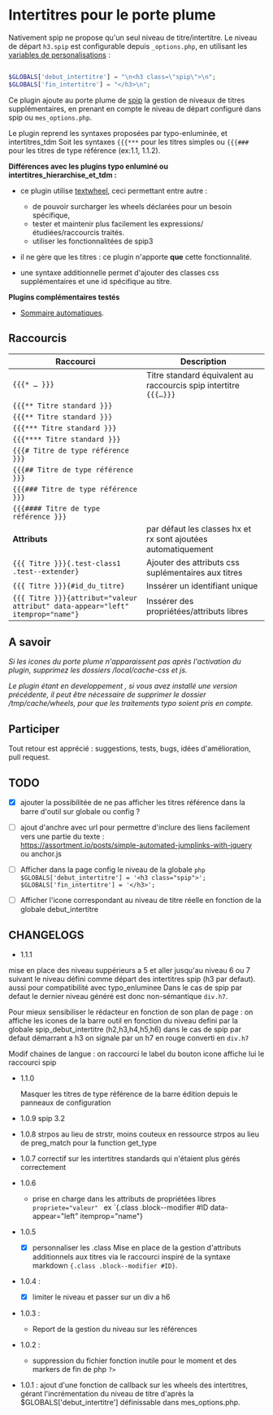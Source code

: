 # Intertitres pour le porte plume

Nativement spip ne propose qu'un seul niveau de titre/intertitre. 
Le niveau de départ `h3.spip` est configurable depuis `_options.php`,
en utilisant les [variables de personalisations](http://www.spip.net/fr_article1825.html#debut_intertitre) :

```php

$GLOBALS['debut_intertitre'] = "\n<h3 class=\"spip\">\n";
$GLOBALS['fin_intertitre'] = "</h3>\n";

```

Ce plugin ajoute au porte plume de [spip](http://www.spip.net/)
la gestion de niveaux de titres supplémentaires, en prenant en compte le niveau de départ configuré dans spip
ou `mes_options.php`.

Le plugin reprend les syntaxes proposées par typo-enluminée, et intertitres_tdm
Soit les syntaxes `{{{***` pour les titres simples ou `{{{###` pour les titres de type référence (ex:1.1, 1.1.2).

**Différences avec les plugins typo enluminé ou intertitres_hierarchise_et_tdm :**

*	ce plugin utilise [textwheel](http://contrib.spip.net/Presentation-de-TextWheel),
ceci permettant entre autre :

	- de pouvoir surcharger les wheels déclarées pour un besoin spécifique,
	- tester et maintenir plus facilement les expressions/ étudiées/raccourcis traités.
	- utiliser les fonctionnalitées de spip3

*	il ne gère que les titres : ce plugin n'apporte **que** cette fonctionnalité.
*	une syntaxe additionnelle permet d'ajouter des classes css supplémentaires et une id spécifique au titre.

**Plugins complémentaires testés**

*   [Sommaire automatiques](http://contrib.spip.net/Sommaire-automatique).

## Raccourcis

| Raccourci | Description |
|---|---|
| `{{{* … }}}` | Titre standard  équivalent au raccourcis spip intertitre `{{{…}}}` |
| `{{{** Titre standard }}}` ||
| `{{{** Titre standard }}}` ||
| `{{{*** Titre standard }}}` ||
| `{{{**** Titre standard }}}` ||
| `{{{# Titre de type référence }}}` ||
| `{{{## Titre de type référence }}}` ||
| `{{{### Titre de type référence }}}` ||
| `{{{#### Titre de type référence }}}` ||
| **Attributs**| par défaut les classes hx et rx sont ajoutées automatiquement |
| `{{{ Titre }}}{.test-class1 .test--extender}` | Ajouter des attributs css suplémentaires aux titres |
| `{{{ Titre }}}{#id_du_titre}` | Inssérer un identifiant unique |
| `{{{ Titre }}}{attribut="valeur attribut" data-appear="left" itemprop="name"}` | Inssérer des propriétées/attributs libres |



## A savoir

*Si  les icones du porte plume n'apparaissent pas après l'activation du plugin,
supprimez les dossiers /local/cache-css et js.*

*Le plugin étant en developpement , si vous avez installé une version précédente, il peut être nécessaire
de supprimer le dossier /tmp/cache/wheels, pour que les traitements typo soient pris en compte.*

## Participer

Tout retour est apprécié : suggestions, tests, bugs, idées d'amélioration, pull request.


## TODO

- [X] 	ajouter la possibilitée de ne pas afficher les titres référence dans la barre d'outil sur globale ou config ?
- [ ] 	ajout d'anchre avec url pour permettre d'inclure des liens facilement vers une partie du texte :  
		https://assortment.io/posts/simple-automated-jumplinks-with-jquery  
		ou anchor.js

- [ ] 	Afficher dans la page config le niveau de la globale
		```php
		    $GLOBALS['debut_intertitre'] = '<h3 class="spip">';
			$GLOBALS['fin_intertitre'] = '</h3>';
		```
- [ ] 	Afficher l'icone correspondant au niveau de titre réelle en fonction de la globale debut_intertitre
	
## CHANGELOGS


- 	1.1.1

mise en place des niveau suppérieurs a 5 et aller jusqu'au niveau 6
ou 7 suivant le niveau défini comme départ des intertitres spip (h3 par defaut).
aussi pour compatibilité avec typo_enluminee
Dans le cas de spip par defaut le dernier niveau généré est donc non-sémantique `div.h7`.

Pour mieux sensibiliser le rédacteur en fonction de son plan de page :
on affiche les icones de la barre outil en fonction du niveau defini par la globale spip_debut_intertitre
(h2,h3,h4,h5,h6) dans le cas de spip par defaut démarrant a h3 on signale par un h7 en rouge converti en `div.h7`

Modif chaines de langue : on raccourci le label du bouton icone affiche lui le raccourci spip


- 	1.1.0

	Masquer les titres de type référence de la barre édition depuis le panneaux de configuration

- 	1.0.9
	spip 3.2

-   1.0.8
    strpos au lieu de strstr, moins couteux en ressource
    strpos au lieu de preg_match pour la function get_type

-   1.0.7
    correctif sur les intertitres standards qui n'étaient plus gérés correctement

-   1.0.6
    -   prise en charge dans les attributs de propriétées libres `propriete="valeur" `
        ex `{.class .block--modifier #ID data-appear="left" itemprop="name"}

-	1.0.5
	- [x] personnaliser les .class
	Mise en place de la gestion d'attributs additionnels aux titres via le raccourci inspiré de la syntaxe markdown `{.class .block--modifier #ID}`.

-   1.0.4 :
    - [x] limiter le niveau et passer sur un div a h6
    
-   1.0.3 :
    - Report de la gestion du niveau sur les références

-   1.0.2 :
    - suppression du fichier fonction inutile pour le moment et des markers de fin de php `?>`
        
-   1.0.1 :
    ajout d'une fonction de callback sur les wheels des intertitres, gérant
    l'incrémentation du niveau de titre d'après la $GLOBALS['debut_intertitre']
    définissable dans mes_options.php.
    